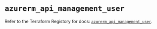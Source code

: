 # `azurerm_api_management_user`

Refer to the Terraform Registory for docs: [`azurerm_api_management_user`](https://www.terraform.io/docs/providers/azurerm/r/api_management_user).
